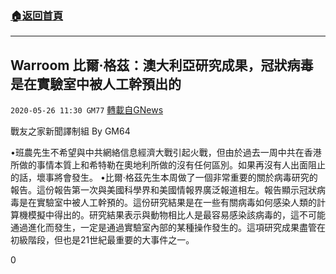 ###  [:house:返回首頁](https://github.com/ourhimalayas/txt)
---

## Warroom 比爾·格茲：澳大利亞研究成果，冠狀病毒是在實驗室中被人工幹預出的
`2020-05-26 11:30 GM77` [轉載自GNews](https://gnews.org/zh-hant/213363/)

戰友之家新聞譯制組
By GM64



•班農先生不希望與中共網絡信息經濟大戰引起火戰，但由於過去一周中共在香港所做的事情本質上和希特勒在奧地利所做的沒有任何區別。如果再沒有人出面阻止的話，壞事將會發生。
•比爾·格茲先生本周做了一個非常重要的關於病毒研究的報告。這份報告第一次與美國科學界和美國情報界廣泛報道相左。報告顯示冠狀病毒是在實驗室中被人工幹預的。這份研究結果是在一些有關病毒如何感染人類的計算機模擬中得出的。研究結果表示與動物相比人是最容易感染該病毒的，這不可能通過進化而發生，一定是通過實驗室內部的某種操作發生的。這項研究成果盡管在初級階段，但也是21世紀最重要的大事件之一。

0

